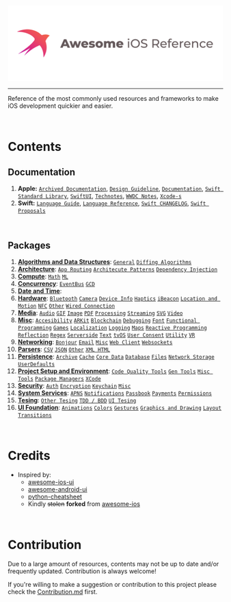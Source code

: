 <div align="center">
    <img src="header.webp" alt="Header">
</div>

---

Reference of the most commonly used resources and frameworks to make iOS development quickier and easier.

<br>

# Contents

## Documentation
1. **Apple:** [`Archived Documentation`](https://developer.apple.com/library/archive/navigation/), [`Design Guideline`](https://developer.apple.com/design/human-interface-guidelines), [`Documentation`](https://developer.apple.com/documentation), [`Swift Standard Library`](https://developer.apple.com/documentation/swift), [`SwiftUI`](https://developer.apple.com/documentation/swiftui), [`Technotes`](https://developer.apple.com/documentation/technotes), [`WWDC Notes`](https://www.wwdcnotes.com/), [`Xcode-s`](https://xcodereleases.com/)
1. **Swift:** [`Language Guide`](https://docs.swift.org/swift-book/documentation/the-swift-programming-language/thebasics/), [`Language Reference`](https://docs.swift.org/swift-book/documentation/the-swift-programming-language/aboutthelanguagereference/), [`Swift CHANGELOG`](https://github.com/apple/swift/blob/main/CHANGELOG.md), [`Swift Proposals`](https://github.com/apple/swift-evolution/tree/main/proposals)

<br>

## Packages

1. [**Algorithms and Data Structures**](pages/algorithms_and_data_structures.md): [`General`](pages/algorithms_and_data_structures.md#general) [`Diffing Algorithms`](pages/algorithms_and_data_structures.md#diffing-algorithms)
1. [**Architecture**](pages/architecture.md): [`App Routing`](pages/architecture.md#app-routing) [`Architecute Patterns`](pages/architecture.md#architecute-patterns) [`Dependency Injection`](pages/architecture.md#dependency-injection)
1. [**Compute**](pages/compute.md): [`Math`](pages/compute.md#math) [`ML`](pages/compute.md#ml)
1. [**Concurrency**](pages/concurrency.md): [`EventBus`](pages/concurrency.md#eventbus) [`GCD`](pages/concurrency.md#gcd)
1. [**Date and Time**](pages/date_and_time.md):
1. [**Hardware**](pages/hardware.md): [`Bluetooth`](pages/hardware.md#bluetooth) [`Camera`](pages/hardware.md#camera) [`Device Info`](pages/hardware.md#device-info) [`Haptics`](pages/hardware.md#haptics) [`iBeacon`](pages/hardware.md#ibeacon) [`Location and Motion`](pages/hardware.md#location-and-motion) [`NFC`](pages/hardware.md#nfc) [`Other`](pages/hardware.md#other) [`Wired Connection`](pages/hardware.md#wired-connection)
1. [**Media**](pages/media.md): [`Audio`](pages/media.md#audio) [`GIF`](pages/media.md#gif) [`Image`](pages/media.md#image) [`PDF`](pages/media.md#pdf) [`Processing`](pages/media.md#processing) [`Streaming`](pages/media.md#streaming) [`SVG`](pages/media.md#svg) [`Video`](pages/media.md#video)
1. [**Misc**](pages/misc.md): [`Accesibility`](pages/misc.md#accesibility) [`ARKit`](pages/misc.md#arkit) [`Blockchain`](pages/misc.md#blockchain) [`Debugging`](pages/misc.md#debugging) [`Font`](pages/misc.md#font) [`Functional Programming`](pages/misc.md#functional-programming) [`Games`](pages/misc.md#games) [`Localization`](pages/misc.md#localization) [`Logging`](pages/misc.md#logging) [`Maps`](pages/misc.md#maps) [`Reactive Programming`](pages/misc.md#reactive-programming) [`Reflection`](pages/misc.md#reflection) [`Regex`](pages/misc.md#regex) [`Serverside`](pages/misc.md#serverside) [`Text`](pages/misc.md#text) [`tvOS`](pages/misc.md#tvos) [`User Consent`](pages/misc.md#user-consent) [`Utility`](pages/misc.md#utility) [`VR`](pages/misc.md#vr)
1. [**Networking**](pages/networking.md): [`Bonjour`](pages/networking.md#bonjour) [`Email`](pages/networking.md#email) [`Misc`](pages/networking.md#misc) [`Web Client`](pages/networking.md#web-client) [`Websockets`](pages/networking.md#websockets)
1. [**Parsers**](pages/parsers.md): [`CSV`](pages/parsers.md#csv) [`JSON`](pages/parsers.md#json) [`Other`](pages/parsers.md#other) [`XML HTML`](pages/parsers.md#xml-html)
1. [**Persistence**](pages/persistence.md): [`Archive`](pages/persistence.md#archive) [`Cache`](pages/persistence.md#cache) [`Core Data`](pages/persistence.md#core-data) [`Database`](pages/persistence.md#database) [`Files`](pages/persistence.md#files) [`Network Storage`](pages/persistence.md#network-storage) [`UserDefaults`](pages/persistence.md#userdefaults)
1. [**Project Setup and Environment**](pages/project_setup_and_environment.md): [`Code Quality Tools`](pages/project_setup_and_environment.md#code-quality-tools) [`Gen Tools`](pages/project_setup_and_environment.md#gen-tools) [`Misc Tools`](pages/project_setup_and_environment.md#misc-tools) [`Package Managers`](pages/project_setup_and_environment.md#package-managers) [`XCode`](pages/project_setup_and_environment.md#xcode)
1. [**Security**](pages/security.md): [`Auth`](pages/security.md#auth) [`Encryption`](pages/security.md#encryption) [`Keychain`](pages/security.md#keychain) [`Misc`](pages/security.md#misc)
1. [**System Services**](pages/system_services.md): [`APNS`](pages/system_services.md#apns) [`Notifications`](pages/system_services.md#notifications) [`Passbook`](pages/system_services.md#passbook) [`Payments`](pages/system_services.md#payments) [`Permissions`](pages/system_services.md#permissions)
1. [**Tesing**](pages/tesing.md): [`Other Tesing`](pages/tesing.md#other-tesing) [`TDD / BDD`](pages/tesing.md#tdd-/-bdd) [`UI Tesing`](pages/tesing.md#ui-tesing)
1. [**UI Foundation**](pages/ui_foundation.md): [`Animations`](pages/ui_foundation.md#animations) [`Colors`](pages/ui_foundation.md#colors) [`Gestures`](pages/ui_foundation.md#gestures) [`Graphics and Drawing`](pages/ui_foundation.md#graphics-and-drawing) [`Layout`](pages/ui_foundation.md#layout) [`Transitions`](pages/ui_foundation.md#transitions)

<br>

# Credits

- Inspired by:
  - [awesome-ios-ui](https://github.com/cjwirth/awesome-ios-ui)
  - [awesome-android-ui](https://github.com/wasabeef/awesome-android-ui)
  - [python-cheatsheet](https://github.com/gto76/python-cheatsheet)
  - Kindly ~~stolen~~ **forked** from [awesome-ios](https://github.com/vsouza/awesome-ios)

<br>

# Contribution
Due to a large amount of resources, contents may not be up to date and/or frequently updated. Contribution is always welcome!

If you're willing to make a suggestion or contribution to this project please check the [Contribution.md](CONTRIBUTION.md) first.